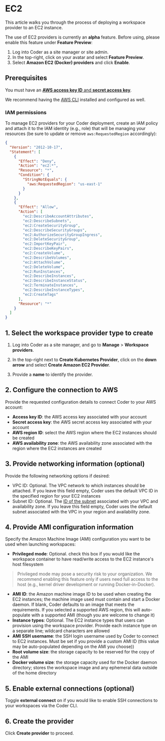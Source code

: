 # EC2

This article walks you through the process of deploying a workspace provider to
an EC2 instance.

The use of EC2 providers is currently an **alpha** feature. Before using, please
enable this feature under **Feature Preview**:

1. Log into Coder as a site manager or site admin.
1. In the top-right, click on your avatar and select **Feature Preview**.
1. Select **Amazon EC2 (Docker) providers** and click **Enable**.

## Prerequisites

You must have an
[**AWS access key ID** and **secret access key**](https://docs.aws.amazon.com/general/latest/gr/aws-sec-cred-types.html#access-keys-and-secret-access-keys).

We recommend having the [AWS CLI](https://aws.amazon.com/cli/) installed and
configured as well.

### IAM permissions

To manage EC2 providers for your Coder deployment, create an IAM policy and
attach it to the IAM identity (e.g., role) that will be managing your resources
(be sure to update or remove `aws:RequestedRegion` accordingly):

```json
{
  "Version": "2012-10-17",
  "Statement": [
    {
      "Effect": "Deny",
      "Action": "ec2:*",
      "Resource": "*",
      "Condition": {
        "StringNotEquals": {
          "aws:RequestedRegion": "us-east-1"
        }
      }
    },
    {
      "Effect": "Allow",
      "Action": [
        "ec2:DescribeAccountAttributes",
        "ec2:DescribeSubnets",
        "ec2:CreateSecurityGroup",
        "ec2:DescribeSecurityGroups",
        "ec2:AuthorizeSecurityGroupIngress",
        "ec2:DeleteSecurityGroup",
        "ec2:ImportKeyPair",
        "ec2:DescribeKeyPairs",
        "ec2:CreateVolume",
        "ec2:DescribeVolumes",
        "ec2:AttachVolume",
        "ec2:DeleteVolume",
        "ec2:RunInstances",
        "ec2:DescribeInstances",
        "ec2:DescribeInstanceStatus",
        "ec2:TerminateInstances",
        "ec2:DescribeInstanceTypes",
        "ec2:CreateTags"
      ],
      "Resource": "*"
    }
  ]
}
```

## 1. Select the workspace provider type to create

1. Log into Coder as a site manager, and go to **Manage** > **Workspace
   providers**.

1. In the top-right next to **Create Kubernetes Provider**, click on the **down
   arrow** and select **Create Amazon EC2 Provider**.

1. Provide a **name** to identify the provider.

## 2. Configure the connection to AWS

Provide the requested configuration details to connect Coder to your AWS
account:

- **Access key ID**: the AWS access key associated with your account
- **Secret access key**: the AWS secret access key associated with your account
- **AWS region ID**: select the AWS region where the EC2 instances should be
  created
- **AWS availability zone**: the AWS availability zone associated with the
  region where the EC2 instances are created

## 3. Provide networking information (optional)

Provide the following networking options if desired:

- VPC ID: Optional. The VPC network to which instances should be attached. If
  you leave this field empty, Coder uses the default VPC ID in the specified
  region for your EC2 instances
- Subnet ID: Optional. The
  [ID of the subnet](https://docs.aws.amazon.com/managedservices/latest/userguide/find-subnet.html)
  associated with your VPC and availability zone. If you leave this field empty,
  Coder uses the default subnet associated with the VPC in your region and
  availability zone.

## 4. Provide AMI configuration information

Specify the Amazon Machine Image (AMI) configuration you want to be used when
launching workspaces:

- **Privileged mode**: Optional. check this box if you would like the workspace
  container to have read/write access to the EC2 instance's host filesystem

> Privileged mode may pose a security risk to your organization. We recommend
> enabling this feature only if users need full access to the host (e.g., kernel
> driver development or running Docker-in-Docker).

- **AMI ID**: the Amazon machine image ID to be used when creating the EC2
  instances; the machine image used must contain and start a Docker daemon. If
  blank, Coder defaults to an image that meets the requirements. If you selected
  a supported AWS region, this will auto-populate with a supported AMI (though
  you are welcome to change it)
- **Instance types**: Optional. The EC2 instance types that users can provision
  using the workspace provider. Provide each instance type on a separate line;
  wildcard characters are allowed
- **AMI SSH username**: the SSH login username used by Coder to connect to EC2
  instances. Must be set if you provide a custom AMI ID (this value may be
  auto-populated depending on the AMI you choose))
- **Root volume size**: the storage capacity to be reserved for the copy of the
  AMI
- **Docker volume size**: the storage capacity used for the Docker daemon
  directory; stores the workspace image and any ephemeral data outside of the
  home directory

## 5. Enable external connections (optional)

Toggle **external connect** on if you would like to enable SSH connections to
your workspaces via the Coder CLI.

## 6. Create the provider

Click **Create provider** to proceed.
